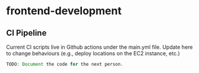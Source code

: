 # frontend-development

## CI Pipeline
Current CI scripts live in Github actions under the main.yml file. Update here to change behaviours (e.g., deploy locations on the EC2 instance, etc.)
```java
TODO: Document the code for the next person. 
```
